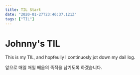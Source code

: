 ```yaml
---
title: TIL Start
date: "2020-01-27T23:46:37.121Z"
tags: ["TIL"]
---
```


# Johnny's TIL
This is my TIL, and hopfeully I continuosly jot down my dail log.

앞으로 매일 매일 배움의 족적을 남기도록 하겠습니다. 
